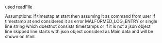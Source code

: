 used readFile

Assumptions:
if timestap at start then assuming it as command from user
if timestamp at end considered it as error
MALFORMED_LOG_ENTRY or single line string which doestnot consists timestamps or if it is not a json object line skipped
line starts with json object considerd as Main data and will be shown on html.